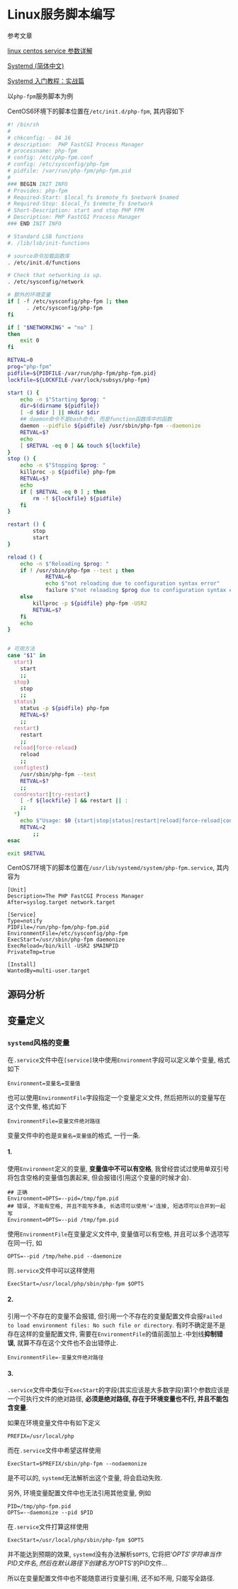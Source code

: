 # Linux服务脚本编写

参考文章

[linux centos service 参数详解](http://www.cnblogs.com/cosiray/p/5112809.html)

[Systemd (简体中文)](https://wiki.archlinux.org/index.php/Systemd_(%E7%AE%80%E4%BD%93%E4%B8%AD%E6%96%87))

[Systemd 入门教程：实战篇](http://www.ruanyifeng.com/blog/2016/03/systemd-tutorial-part-two.html)

以`php-fpm`服务脚本为例

CentOS6环境下的脚本位置在`/etc/init.d/php-fpm`, 其内容如下

```bash
#! /bin/sh
#
# chkconfig: - 84 16
# description:	PHP FastCGI Process Manager
# processname: php-fpm
# config: /etc/php-fpm.conf
# config: /etc/sysconfig/php-fpm
# pidfile: /var/run/php-fpm/php-fpm.pid
#
### BEGIN INIT INFO
# Provides: php-fpm
# Required-Start: $local_fs $remote_fs $network $named
# Required-Stop: $local_fs $remote_fs $network
# Short-Description: start and stop PHP FPM
# Description: PHP FastCGI Process Manager
### END INIT INFO

# Standard LSB functions
#. /lib/lsb/init-functions

# source命令加载函数库
. /etc/init.d/functions

# Check that networking is up.
. /etc/sysconfig/network

# 额外的环境变量
if [ -f /etc/sysconfig/php-fpm ]; then
      . /etc/sysconfig/php-fpm
fi

if [ "$NETWORKING" = "no" ]
then
	exit 0
fi

RETVAL=0
prog="php-fpm"
pidfile=${PIDFILE-/var/run/php-fpm/php-fpm.pid}
lockfile=${LOCKFILE-/var/lock/subsys/php-fpm}

start () {
	echo -n $"Starting $prog: "
	dir=$(dirname ${pidfile})
	[ -d $dir ] || mkdir $dir
    ## daemon命令不是bash命令, 而是function函数库中的函数
	daemon --pidfile ${pidfile} /usr/sbin/php-fpm --daemonize
	RETVAL=$?
	echo
	[ $RETVAL -eq 0 ] && touch ${lockfile}
}
stop () {
	echo -n $"Stopping $prog: "
	killproc -p ${pidfile} php-fpm
	RETVAL=$?
	echo
	if [ $RETVAL -eq 0 ] ; then
		rm -f ${lockfile} ${pidfile}
	fi
}

restart () {
        stop
        start
}

reload () {
	echo -n $"Reloading $prog: "
	if ! /usr/sbin/php-fpm --test ; then
	        RETVAL=6
	        echo $"not reloading due to configuration syntax error"
	        failure $"not reloading $prog due to configuration syntax error"
	else
		killproc -p ${pidfile} php-fpm -USR2
		RETVAL=$?
	fi
	echo
}


# 可用方法
case "$1" in
  start)
	start
	;;
  stop)
	stop
	;;
  status)
	status -p ${pidfile} php-fpm
	RETVAL=$?
	;;
  restart)
	restart
	;;
  reload|force-reload)
	reload
	;;
  configtest)
 	/usr/sbin/php-fpm --test
	RETVAL=$?
	;;
  condrestart|try-restart)
	[ -f ${lockfile} ] && restart || :
	;;
  *)
	echo $"Usage: $0 {start|stop|status|restart|reload|force-reload|condrestart|try-restart|configtest}"
	RETVAL=2
        ;;
esac

exit $RETVAL
```

CentOS7环境下的脚本位置在`/usr/lib/systemd/system/php-fpm.service`, 其内容为

```
[Unit]
Description=The PHP FastCGI Process Manager                            
After=syslog.target network.target                                     

[Service]
Type=notify
PIDFile=/run/php-fpm/php-fpm.pid
EnvironmentFile=/etc/sysconfig/php-fpm
ExecStart=/usr/sbin/php-fpm daemonize
ExecReload=/bin/kill -USR2 $MAINPID
PrivateTmp=true

[Install]
WantedBy=multi-user.target
```

## 源码分析



## 变量定义

### `systemd`风格的变量

在`.service`文件中在`[service]`块中使用`Environment`字段可以定义单个变量, 格式如下

```
Environment=变量名=变量值
```

也可以使用`EnvironmentFile`字段指定一个变量定义文件, 然后把所以的变量写在这个文件里, 格式如下

```
EnvironmentFile=变量文件绝对路径
```

变量文件中的也是`变量名=变量值`的格式, 一行一条.

#### 1.

使用`Environment`定义的变量, **变量值中不可以有空格**, 我曾经尝试过使用单双引号将包含空格的变量值包裹起来, 但会报错(引用这个变量的时候才会).

```
## 正确
Environment=OPTS=--pid=/tmp/fpm.pid
## 错误, 不能有空格, 并且不能写多条, 长选项可以使用'='连接, 短选项可以合并到一起写
Environment=OPTS=--pid /tmp/fpm.pid
```

使用`EnvironmentFile`在变量定义文件中, 变量值可以有空格, 并且可以多个选项写在同一行, 如

```
OPTS=--pid /tmp/hehe.pid --daemonize
```

则`.service`文件中可以这样使用

```
ExecStart=/usr/local/php/sbin/php-fpm $OPTS
```

#### 2.

引用一个不存在的变量不会报错, 但引用一个不存在的变量配置文件会报`Failed to load environment files: No such file or directory`. 有时不确定是不是存在这样的变量配置文件, 需要在`EnvironmentFile`的值前面加上`-`中划线**抑制错误**, 就算不存在这个文件也不会出错停止.

```
EnvironmentFile=-变量文件绝对路径
```

#### 3.

`.service`文件中类似于`ExecStart`的字段(其实应该是大多数字段)第1个参数应该是一个可执行文件的绝对路径, **必须是绝对路径, 存在于环境变量也不行, 并且不能包含变量**.

如果在环境变量文件中有如下定义

```
PREFIX=/usr/local/php
```

而在`.service`文件中希望这样使用

```
ExecStart=$PREFIX/sbin/php-fpm --nodaemonize
```

是不可以的, `systemd`无法解析出这个变量, 将会启动失败.

另外, 环境变量配置文件中也无法引用其他变量, 例如

```
PID=/tmp/php-fpm.pid
OPTS=--daemonize --pid $PID
```

在`.service`文件打算这样使用

```
ExecStart=/usr/local/php/sbin/php-fpm $OPTS
```

并不能达到预期的效果, `systemd`没有办法解析`$OPTS`, 它将把'$OPTS'字符串当作PID文件名, 然后在默认路径下创建名为'$OPTS'的PID文件...

所以在变量配置文件中也不能随意进行变量引用, 还不如不用, 只能写全路径.